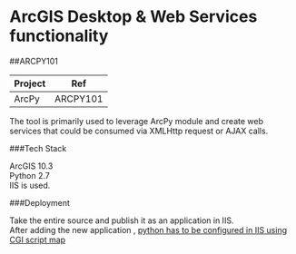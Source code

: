 # ArcGIS Desktop & Web Services functionality
##ARCPY101

Project | Ref 
--- | --- 
ArcPy| ARCPY101

<p>The tool is primarily used to leverage ArcPy module and create web services that could be consumed via XMLHttp request or AJAX calls.</p>

###Tech Stack 
<p> 
  ArcGIS 10.3 <br/>
  Python 2.7 </br>
  IIS is used.
</p>

###Deployment
<p>
Take the entire source and publish it as an application in IIS.<br/>
After adding the new application , <a href="http://forums.iis.net/t/1122937.aspx" target="_blank">python has to be configured in IIS using CGI script map</a><br/>
</p>


